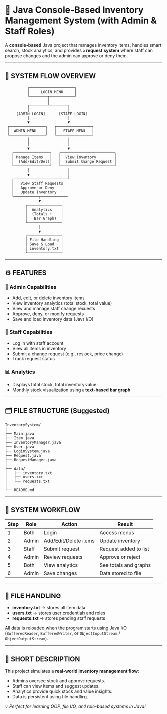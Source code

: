 # 🧾 Java Console-Based Inventory Management System (with Admin & Staff Roles)

A **console-based** Java project that manages inventory items, handles smart search, stock analytics, and provides a **request system** where staff can propose changes and the admin can approve or deny them.

---

## 🧭 SYSTEM FLOW OVERVIEW

```
          ┌────────────────────┐
          │     LOGIN MENU     │
          └────────┬───────────┘
                   │
          ┌────────┴────────┐
          │                 │
     [ADMIN LOGIN]      [STAFF LOGIN]
          │                 │
          ▼                 ▼
 ┌────────────────┐   ┌────────────────┐
 │  ADMIN MENU    │   │   STAFF MENU   │
 └────────────────┘   └────────────────┘
          │                 │
          │                 │
          ▼                 ▼
   ┌────────────────┐   ┌────────────────────────┐
   │ Manage Items   │   │  View Inventory        │
   │  (Add/Edit/Del)│   │  Submit Change Request │
   └────────────────┘   └────────────────────────┘
          │                 │
          ▼                 │
   ┌────────────────────────┘
   │   View Staff Requests
   │   Approve or Deny
   │   Update Inventory
   └───────────┬────────────
               ▼
         ┌───────────────┐
         │  Analytics    │
         │  (Totals +    │
         │   Bar Graph)  │
         └───────────────┘
               │
               ▼
         ┌───────────────┐
         │ File Handling │
         │ Save & Load   │
         │ inventory.txt │
         └───────────────┘
```

---

## ⚙️ FEATURES

### 👑 Admin Capabilities
- Add, edit, or delete inventory items  
- View inventory analytics (total stock, total value)  
- View and manage staff change requests  
- Approve, deny, or modify requests  
- Save and load inventory data (Java I/O)  

### 👷 Staff Capabilities
- Log in with staff account  
- View all items in inventory  
- Submit a change request (e.g., restock, price change)  
- Track request status  

### 📊 Analytics
- Displays total stock, total inventory value  
- Monthly stock visualization using a **text-based bar graph**  

---

## 🗂 FILE STRUCTURE (Suggested)
```
InventorySystem/
│
├── Main.java
├── Item.java
├── InventoryManager.java
├── User.java
├── LoginSystem.java
├── Request.java
├── RequestManager.java
│
├── data/
│   ├── inventory.txt
│   ├── users.txt
│   └── requests.txt
│
└── README.md
```

---

## 📘 SYSTEM WORKFLOW

| Step | Role | Action | Result |
|------|------|--------|---------|
| 1 | Both | Login | Access menus |
| 2 | Admin | Add/Edit/Delete items | Update inventory |
| 3 | Staff | Submit request | Request added to list |
| 4 | Admin | Review requests | Approve or reject |
| 5 | Both | View analytics | See totals and graphs |
| 6 | Admin | Save changes | Data stored to file |

---

## 💾 FILE HANDLING
- **inventory.txt** → stores all item data  
- **users.txt** → stores user credentials and roles  
- **requests.txt** → stores pending staff requests  

All data is reloaded when the program starts using Java I/O (`BufferedReader`, `BufferedWriter`, or `ObjectInputStream` / `ObjectOutputStream`).

---

## 🧠 SHORT DESCRIPTION
This project simulates a **real-world inventory management flow**:
- Admins oversee stock and approve requests.  
- Staff can view items and suggest updates.  
- Analytics provide quick stock and value insights.  
- Data is persistent using file handling.  

💡 *Perfect for learning OOP, file I/O, and role-based systems in Java!*
